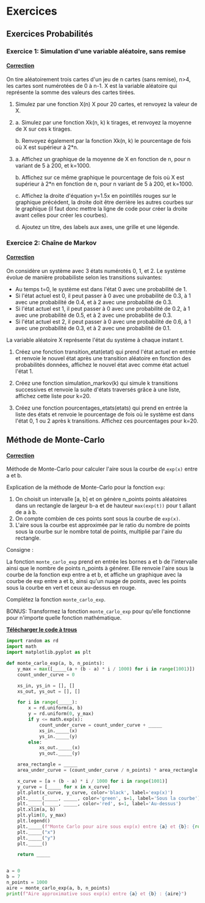 # Exercices

## Exercices Probabilités

### Exercice 1: Simulation d'une variable aléatoire, sans remise

#### [Correction](Exercice_Probabilites_1.md)

On tire aléatoirement trois cartes d'un jeu de n cartes (sans remise), n>4, les cartes sont numérotées de 0 à n-1. X est la variable aléatoire qui représente la somme des valeurs des cartes tirées.

1) Simulez par une fonction X(n) X pour 20 cartes, et renvoyez la valeur de X.

2) a. Simulez par une fonction Xk(n, k) k tirages, et renvoyez la moyenne de X sur ces k tirages.

   b. Renvoyez également par la fonction Xk(n, k) le pourcentage de fois où X est supérieur à 2*n.

3) a. Affichez un graphique de la moyenne de X en fonction de n, pour n variant de 5 à 200, et k=1000.

   b. Affichez sur ce même graphique le pourcentage de fois où X est supérieur à 2*n en fonction de n, pour n variant de 5 à 200, et k=1000.

   c. Affichez la droite d'équation y=1.5x en pointillés rouges sur le graphique précédent, la droite doit être derrière les autres courbes sur le graphique (il faut donc mettre la ligne de code pour créer la droite avant celles pour créer les courbes).

   d. Ajoutez un titre, des labels aux axes, une grille et une légende.


### Exercice 2: Chaîne de Markov

#### [Correction](Exercice_Probabilites_2.md)

  On considère un système avec 3 états numérotés 0, 1, et 2. Le système évolue de manière probabiliste selon les transitions suivantes:
  - Au temps t=0, le système est dans l'état 0 avec une probabilité de 1.
  - Si l'état actuel est 0, il peut passer à 0 avec une probabilité de 0.3, à 1 avec une probabilité de 0.4, et à 2 avec une probabilité de 0.3.
  - Si l'état actuel est 1, il peut passer à 0 avec une probabilité de 0.2, à 1 avec une probabilité de 0.5, et à 2 avec une probabilité de 0.3.
  - Si l'état actuel est 2, il peut passer à 0 avec une probabilité de 0.6, à 1 avec une probabilité de 0.3, et à 2 avec une probabilité de 0.1.

  La variable aléatoire X représente l'état du système à chaque instant t.

1) Créez une fonction transition_etat(etat) qui prend l'état actuel en entrée et renvoie le nouvel état après une transition aléatoire en fonction des probabilités données, affichez le nouvel état avec comme état actuel l'état 1.

2) Créez une fonction simulation_markov(k) qui simule k transitions successives et renvoie la suite d'états traversés grâce à une liste, affichez cette liste pour k=20.

3) Créez une fonction pourcentages_etats(etats) qui prend en entrée la liste des états et renvoie le pourcentage de fois où le système est dans l'état 0, 1 ou 2 après k transitions. Affichez ces pourcentages pour k=20.


## Méthode de Monte-Carlo

#### [Correction](Exercice_Methode_de_Monte_Carlo.md)

Méthode de Monte-Carlo pour calculer l'aire sous la courbe de `exp(x)` entre a et b.


Explication de la méthode de Monte-Carlo pour la fonction `exp`:
1. On choisit un intervalle [a, b] et on génère n_points points aléatoires dans un rectangle de largeur b-a et de hauteur `max(exp(t))` pour t allant de a à b.
2. On compte combien de ces points sont sous la courbe de `exp(x)`.
3. L'aire sous la courbe est approximée par le ratio du nombre de points sous la courbe sur le nombre total de points, multiplié par l'aire du rectangle.

Consigne :

La fonction `monte_carlo_exp` prend en entrée les bornes a et b de l'intervalle ainsi que le nombre de points n_points à générer. Elle renvoie l'aire sous la courbe de la fonction exp entre a et b, et affiche un graphique avec la courbe de exp entre a et b, ainsi qu'un nuage de points, avec les points sous la courbe en vert et ceux au-dessus en rouge.

Complétez la fonction `monte_carlo_exp`.

BONUS: Transformez la fonction `monte_carlo_exp` pour qu'elle fonctionne pour n'importe quelle fonction mathématique.

<a href="Ressources-Exercices-Corrections/Exercices/Exercice Méthode de Monte-Carlo - Avec Trous.py" download>**Télécharger le code à trous**</a>

```python
import random as rd
import math
import matplotlib.pyplot as plt

def monte_carlo_exp(a, b, n_points):
    y_max = max([_____(a + (b - a) * i / 1000) for i in range(1001)])
    count_under_curve = 0

    xs_in, ys_in = [], []
    xs_out, ys_out = [], []

    for i in range(_____):
        x = rd.uniform(a, b)
        y = rd.uniform(0, y_max)
        if y <= math.exp(x):
            count_under_curve = count_under_curve + _____
            xs_in._____(x)
            ys_in._____(y)
        else:
            xs_out._____(x)
            ys_out._____(y)

    area_rectangle = _____
    area_under_curve = (count_under_curve / n_points) * area_rectangle

    x_curve = [a + (b - a) * i / 1000 for i in range(1001)]
    y_curve = [_____ for x in x_curve]
    plt.plot(x_curve, y_curve, color='black', label='exp(x)')
    plt._____(_____, _____, color='green', s=1, label='Sous la courbe')
    plt._____(_____, _____, color='red', s=1, label='Au-dessus')
    plt.xlim(a, b)
    plt.ylim(0, y_max)
    plt.legend()
    plt._____(f"Monte Carlo pour aire sous exp(x) entre {a} et {b}: {round(area_under_curve, 3)}")
    plt._____("x")
    plt._____("y")
    plt._____()

    return _____


a = 0
b = 7
n_points = 1000
aire = monte_carlo_exp(a, b, n_points)
print(f"Aire approximative sous exp(x) entre {a} et {b} : {aire}")
```
